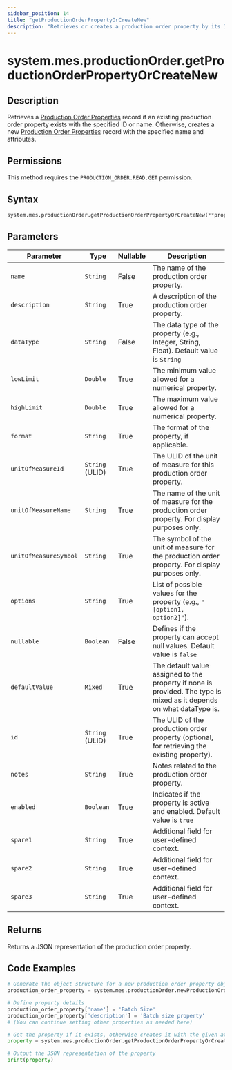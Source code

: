 ```yaml
---
sidebar_position: 14
title: "getProductionOrderPropertyOrCreateNew"
description: "Retrieves or creates a production order property by its ID or name depending on if it exists."
---
```


# system.mes.productionOrder.getProductionOrderPropertyOrCreateNew

## Description

Retrieves a [Production Order Properties](../../data-model/production-order-model/production-order-property) record if an existing production order property exists with the specified ID or name.
Otherwise, creates a new [Production Order Properties](../../data-model/production-order-model/production-order-property) record with the specified name and attributes.


## Permissions

This method requires the `PRODUCTION_ORDER.READ.GET` permission.

## Syntax

```python
system.mes.productionOrder.getProductionOrderPropertyOrCreateNew(**property_data)
```

## Parameters

| Parameter             | Type            | Nullable | Description                                                                                                          |
| --------------------- | --------------- | -------- | -------------------------------------------------------------------------------------------------------------------- |
| `name`                | `String`        | False    | The name of the production order property.                                                                           |
| `description`         | `String`        | True     | A description of the production order property.                                                                      |
| `dataType`            | `String`        | False    | The data type of the property (e.g., Integer, String, Float). Default value is `String`                              |
| `lowLimit`            | `Double`        | True     | The minimum value allowed for a numerical property.                                                                  |
| `highLimit`           | `Double`        | True     | The maximum value allowed for a numerical property.                                                                  |
| `format`              | `String`        | True     | The format of the property, if applicable.                                                                           |
| `unitOfMeasureId`     | `String` (ULID) | True     | The ULID of the unit of measure for this production order property.                                                  |
| `unitOfMeasureName`   | `String`        | True     | The name of the unit of measure for the production order property. For display purposes only.                        |
| `unitOfMeasureSymbol` | `String`        | True     | The symbol of the unit of measure for the production order property. For display purposes only.                      |
| `options`             | `String`        | True     | List of possible values for the property (e.g., `"[option1, option2]"`).                                             |
| `nullable`            | `Boolean`       | False    | Defines if the property can accept null values. Default value is `false`                                              |
| `defaultValue`        | `Mixed`         | True     | The default value assigned to the property if none is provided. The type is mixed as it depends on what dataType is. |
| `id`                  | `String` (ULID) | True     | The ULID of the production order property (optional, for retrieving the existing property).                          |
| `notes`               | `String`        | True     | Notes related to the production order property.                                                                      |
| `enabled`             | `Boolean`       | True     | Indicates if the property is active and enabled. Default value is `true`                                              |
| `spare1`              | `String`        | True     | Additional field for user-defined context.                                                                           |
| `spare2`              | `String`        | True     | Additional field for user-defined context.                                                                           |
| `spare3`              | `String`        | True     | Additional field for user-defined context.                                                                           |

## Returns

Returns a JSON representation of the production order property.

## Code Examples

```python
# Generate the object structure for a new production order property object
production_order_property = system.mes.productionOrder.newProductionOrderProperty()

# Define property details
production_order_property['name'] = 'Batch Size'
production_order_property['description'] = 'Batch size property'
# (You can continue setting other properties as needed here)

# Get the property if it exists, otherwise creates it with the given attributes
property = system.mes.productionOrder.getProductionOrderPropertyOrCreateNew(**production_order_property)

# Output the JSON representation of the property
print(property)
```
